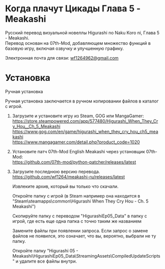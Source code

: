 # Когда плачут Цикады Глава 5 - Meakashi

Русский перевод визуальной новеллы Higurashi no Naku Koro ni, Глава 5 - Meakashi.  
Перевод основан на 07th-Mod, добавляющем множество функций в базовую игру, включая озвучку и улучшенную графику.

Электронная почта для связи: wf1264962@gmail.com

# Установка

Ручная установка

Ручная установка заключается в ручном копировании файлов в каталог с игрой.

1)  Загрузите и установите игру из Steam, GOG или MangaGamer:  
    https://store.steampowered.com/app/577480/Higurashi_When_They_Cry_Hou__Ch_5_Meakashi  
    https://www.gog.com/en/game/higurashi_when_they_cry_hou_ch5_meakashi  
    https://www.mangagamer.com/detail.php?product_code=1020  
2)
    Установите патч 07th-Mod English Meakashi через установщик 07th-Mod:  
    https://github.com/07th-mod/python-patcher/releases/latest  
3)
    Загрузите последнюю версию перевода.  
    https://github.com/wf1264/meakashi-ru/releases/latest   
    
    Извлеките архив, который вы только что скачали.

    Откройте папку с игрой (в Steam например она находится в "Steam\steamapps\common\Higurashi When They Cry Hou - Ch. 5 Meakashi")

    Скопируйте папку с переводом "HigurashiEp05_Data" в папку с игрой, где есть еще одна папка с точно таким же названием

    Замените файлы при появлении запроса. Если запрос о замене файлов не появился, это означает, что вы, вероятно, выбрали не ту папку.

    Откройте папку "Higurashi 05 - Meakashi\HigurashiEp05_Data\StreamingAssets\CompiledUpdateScripts" и удалите все файлы внутри.
